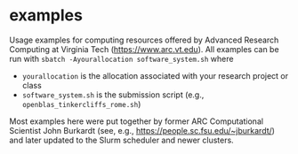 # examples
Usage examples for computing resources offered by Advanced Research Computing at Virginia Tech (https://www.arc.vt.edu). All examples can be run with
`sbatch -Ayourallocation software_system.sh`
where 
- `yourallocation` is the allocation associated with your research project or class 
- `software_system.sh` is the submission script (e.g., `openblas_tinkercliffs_rome.sh`)

Most examples here were put together by former ARC Computational Scientist John Burkardt (see, e.g., https://people.sc.fsu.edu/~jburkardt/) and later updated to the Slurm scheduler and newer clusters.
